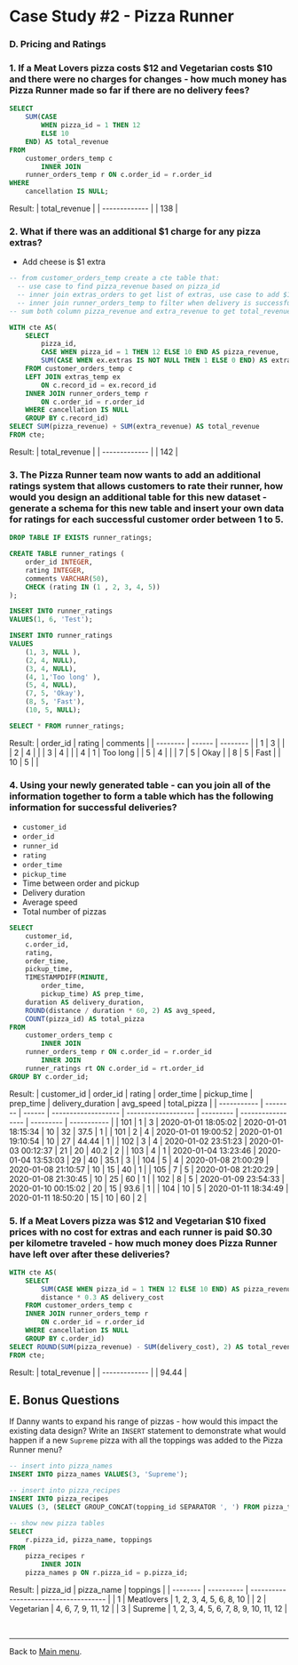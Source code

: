 # Case Study #2 - Pizza Runner

### D. Pricing and Ratings
### 1. If a Meat Lovers pizza costs $12 and Vegetarian costs $10 and there were no charges for changes - how much money has Pizza Runner made so far if there are no delivery fees?
```sql
SELECT 
    SUM(CASE
        WHEN pizza_id = 1 THEN 12
        ELSE 10
    END) AS total_revenue
FROM
    customer_orders_temp c
        INNER JOIN
    runner_orders_temp r ON c.order_id = r.order_id
WHERE
    cancellation IS NULL;
```
Result:
| total_revenue |
| ------------- |
| 138           |

### 2. What if there was an additional $1 charge for any pizza extras?
* Add cheese is $1 extra
```sql
-- from customer_orders_temp create a cte table that:
  -- use case to find pizza_revenue based on pizza_id
  -- inner join extras_orders to get list of extras, use case to add $1 with each extra and sum (group by record_id) to get extra_revenue
  -- inner join runner_orders_temp to filter when delivery is successful
-- sum both column pizza_revenue and extra_revenue to get total_revenue

WITH cte AS(
	SELECT
		pizza_id,
        CASE WHEN pizza_id = 1 THEN 12 ELSE 10 END AS pizza_revenue,
		SUM(CASE WHEN ex.extras IS NOT NULL THEN 1 ELSE 0 END) AS extra_revenue
	FROM customer_orders_temp c
	LEFT JOIN extras_temp ex
		ON c.record_id = ex.record_id
	INNER JOIN runner_orders_temp r
		ON c.order_id = r.order_id
	WHERE cancellation IS NULL
	GROUP BY c.record_id)
SELECT SUM(pizza_revenue) + SUM(extra_revenue) AS total_revenue
FROM cte;
```
Result:
| total_revenue |
| ------------- |
| 142           |
  
### 3. The Pizza Runner team now wants to add an additional ratings system that allows customers to rate their runner, how would you design an additional table for this new dataset - generate a schema for this new table and insert your own data for ratings for each successful customer order between 1 to 5.
```sql
DROP TABLE IF EXISTS runner_ratings;

CREATE TABLE runner_ratings (
    order_id INTEGER,
    rating INTEGER,
    comments VARCHAR(50),
    CHECK (rating IN (1 , 2, 3, 4, 5))
);

INSERT INTO runner_ratings
VALUES(1, 6, 'Test');

INSERT INTO runner_ratings
VALUES
	(1, 3, NULL ),
	(2, 4, NULL),
    (3, 4, NULL),
	(4, 1,'Too long' ),
	(5, 4, NULL),
	(7, 5, 'Okay'),
	(8, 5, 'Fast'),
	(10, 5, NULL);

SELECT * FROM runner_ratings;
```
Result:
| order_id | rating | comments |
| -------- | ------ | -------- |
| 1        | 3      |          |
| 2        | 4      |          |
| 3        | 4      |          |
| 4        | 1      | Too long |
| 5        | 4      |          |
| 7        | 5      | Okay     |
| 8        | 5      | Fast     |
| 10       | 5      |          |

### 4. Using your newly generated table - can you join all of the information together to form a table which has the following information for successful deliveries?
* <code>customer_id</code>
* <code>order_id</code>
* <code>runner_id</code>
* <code>rating</code>
* <code>order_time</code>
* <code>pickup_time</code>
* Time between order and pickup
* Delivery duration
* Average speed 
* Total number of pizzas

```sql
SELECT 
    customer_id,
    c.order_id,
    rating,
    order_time,
    pickup_time,
    TIMESTAMPDIFF(MINUTE,
        order_time,
        pickup_time) AS prep_time,
    duration AS delivery_duration,
    ROUND(distance / duration * 60, 2) AS avg_speed,
    COUNT(pizza_id) AS total_pizza
FROM
    customer_orders_temp c
        INNER JOIN
    runner_orders_temp r ON c.order_id = r.order_id
        INNER JOIN
    runner_ratings rt ON c.order_id = rt.order_id
GROUP BY c.order_id;
```
Result:
| customer_id | order_id | rating | order_time          | pickup_time         | prep_time | delivery_duration | avg_speed | total_pizza |
| ----------- | -------- | ------ | ------------------- | ------------------- | --------- | ----------------- | --------- | ----------- |
| 101         | 1        | 3      | 2020-01-01 18:05:02 | 2020-01-01 18:15:34 | 10        | 32                | 37.5      | 1           |
| 101         | 2        | 4      | 2020-01-01 19:00:52 | 2020-01-01 19:10:54 | 10        | 27                | 44.44     | 1           |
| 102         | 3        | 4      | 2020-01-02 23:51:23 | 2020-01-03 00:12:37 | 21        | 20                | 40.2      | 2           |
| 103         | 4        | 1      | 2020-01-04 13:23:46 | 2020-01-04 13:53:03 | 29        | 40                | 35.1      | 3           |
| 104         | 5        | 4      | 2020-01-08 21:00:29 | 2020-01-08 21:10:57 | 10        | 15                | 40        | 1           |
| 105         | 7        | 5      | 2020-01-08 21:20:29 | 2020-01-08 21:30:45 | 10        | 25                | 60        | 1           |
| 102         | 8        | 5      | 2020-01-09 23:54:33 | 2020-01-10 00:15:02 | 20        | 15                | 93.6      | 1           |
| 104         | 10       | 5      | 2020-01-11 18:34:49 | 2020-01-11 18:50:20 | 15        | 10                | 60        | 2           |
      
### 5. If a Meat Lovers pizza was $12 and Vegetarian $10 fixed prices with no cost for extras and each runner is paid $0.30 per kilometre traveled - how much money does Pizza Runner have left over after these deliveries?
```sql
WITH cte AS(
	SELECT 
		SUM(CASE WHEN pizza_id = 1 THEN 12 ELSE 10 END) AS pizza_revenue, 
        distance * 0.3 AS delivery_cost
	FROM customer_orders_temp c
	INNER JOIN runner_orders_temp r
		ON c.order_id = r.order_id
	WHERE cancellation IS NULL
	GROUP BY c.order_id)
SELECT ROUND(SUM(pizza_revenue) - SUM(delivery_cost), 2) AS total_revenue
FROM cte;
```
Result:
| total_revenue |
| ------------- |
| 94.44         |

## E. Bonus Questions
If Danny wants to expand his range of pizzas - how would this impact the existing data design? Write an <code>INSERT</code> statement to demonstrate what would happen if a new <code>Supreme</code> pizza with all the toppings was added to the Pizza Runner menu?
```sql
-- insert into pizza_names
INSERT INTO pizza_names VALUES(3, 'Supreme');

-- insert into pizza_recipes
INSERT INTO pizza_recipes
VALUES (3, (SELECT GROUP_CONCAT(topping_id SEPARATOR ', ') FROM pizza_toppings));

-- show new pizza tables
SELECT 
    r.pizza_id, pizza_name, toppings
FROM
    pizza_recipes r
        INNER JOIN
    pizza_names p ON r.pizza_id = p.pizza_id;
```
Result:
| pizza_id | pizza_name | toppings                              |
| -------- | ---------- | ------------------------------------- |
| 1        | Meatlovers | 1, 2, 3, 4, 5, 6, 8, 10               |
| 2        | Vegetarian | 4, 6, 7, 9, 11, 12                    |
| 3        | Supreme    | 1, 2, 3, 4, 5, 6, 7, 8, 9, 10, 11, 12 |

<br>

***
Back to [Main menu](https://github.com/maanh96/8weeksqlchallenge).